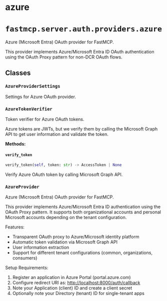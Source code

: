 # azure

# `fastmcp.server.auth.providers.azure`

Azure (Microsoft Entra) OAuth provider for FastMCP.

This provider implements Azure/Microsoft Entra ID OAuth authentication
using the OAuth Proxy pattern for non-DCR OAuth flows.

## Classes

### `AzureProviderSettings` <sup><a href="https://github.com/jlowin/fastmcp/blob/main/src/fastmcp/server/auth/providers/azure.py#L22" target="_blank"><Icon icon="github" style="width: 14px; height: 14px;" /></a></sup>

Settings for Azure OAuth provider.

### `AzureTokenVerifier` <sup><a href="https://github.com/jlowin/fastmcp/blob/main/src/fastmcp/server/auth/providers/azure.py#L46" target="_blank"><Icon icon="github" style="width: 14px; height: 14px;" /></a></sup>

Token verifier for Azure OAuth tokens.

Azure tokens are JWTs, but we verify them by calling the Microsoft Graph API
to get user information and validate the token.

**Methods:**

#### `verify_token` <sup><a href="https://github.com/jlowin/fastmcp/blob/main/src/fastmcp/server/auth/providers/azure.py#L68" target="_blank"><Icon icon="github" style="width: 14px; height: 14px;" /></a></sup>

```python
verify_token(self, token: str) -> AccessToken | None
```

Verify Azure OAuth token by calling Microsoft Graph API.

### `AzureProvider` <sup><a href="https://github.com/jlowin/fastmcp/blob/main/src/fastmcp/server/auth/providers/azure.py#L117" target="_blank"><Icon icon="github" style="width: 14px; height: 14px;" /></a></sup>

Azure (Microsoft Entra) OAuth provider for FastMCP.

This provider implements Azure/Microsoft Entra ID authentication using the
OAuth Proxy pattern. It supports both organizational accounts and personal
Microsoft accounts depending on the tenant configuration.

Features:

* Transparent OAuth proxy to Azure/Microsoft identity platform
* Automatic token validation via Microsoft Graph API
* User information extraction
* Support for different tenant configurations (common, organizations, consumers)

Setup Requirements:

1. Register an application in Azure Portal (portal.azure.com)
2. Configure redirect URI as: [http://localhost:8000/auth/callback](http://localhost:8000/auth/callback)
3. Note your Application (client) ID and create a client secret
4. Optionally note your Directory (tenant) ID for single-tenant apps
